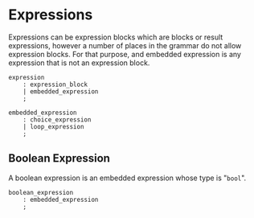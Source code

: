 # Expressions

Expressions can be expression blocks which are blocks or result expressions, however a number of places in the grammar do not allow expression blocks. For that purpose, and embedded expression is any expression that is not an expression block.

```grammar
expression
    : expression_block
    | embedded_expression
    ;

embedded_expression
    : choice_expression
    | loop_expression
    ;
```

## Boolean Expression

A boolean expression is an embedded expression whose type is "`bool`".

```adamant
boolean_expression
    : embedded_expression
    ;
```
